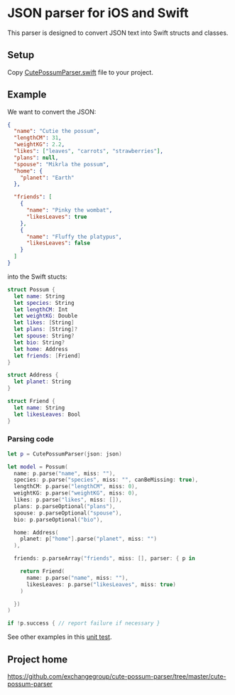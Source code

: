 # JSON parser for iOS and Swift

This parser is designed to convert JSON text into Swift structs and classes.

## Setup

Copy [CutePossumParser.swift](https://github.com/exchangegroup/cute-possum-parser/blob/master/cute-possum-parser/CutePossumParser.swift) file to your project.

## Example

We want to convert the JSON:

```JSON
{
  "name": "Cutie the possum",
  "lengthCM": 31,
  "weightKG": 2.2,
  "likes": ["leaves", "carrots", "strawberries"],
  "plans": null,
  "spouse": "Mikrla the possum",
  "home": {
    "planet": "Earth"
  },

  "friends": [
    {
      "name": "Pinky the wombat",
      "likesLeaves": true
    },
    {
      "name": "Fluffy the platypus",
      "likesLeaves": false
    }
  ]
}
```

into the Swift stucts:

```Swift
struct Possum {
  let name: String
  let species: String
  let lengthCM: Int
  let weightKG: Double
  let likes: [String]
  let plans: [String]?
  let spouse: String?
  let bio: String?
  let home: Address
  let friends: [Friend]
}

struct Address {
  let planet: String
}

struct Friend {
  let name: String
  let likesLeaves: Bool
}
```

### Parsing code

```Swift
let p = CutePossumParser(json: json)

let model = Possum(
  name: p.parse("name", miss: ""),
  species: p.parse("species", miss: "", canBeMissing: true),
  lengthCM: p.parse("lengthCM", miss: 0),
  weightKG: p.parse("weightKG", miss: 0),
  likes: p.parse("likes", miss: []),
  plans: p.parseOptional("plans"),
  spouse: p.parseOptional("spouse"),
  bio: p.parseOptional("bio"),

  home: Address(
    planet: p["home"].parse("planet", miss: "")
  ),

  friends: p.parseArray("friends", miss: [], parser: { p in

    return Friend(
      name: p.parse("name", miss: ""),
      likesLeaves: p.parse("likesLeaves", miss: true)
    )

  })
)

if !p.success { // report failure if necessary }
```

See other examples in this [unit test](https://github.com/exchangegroup/cute-possum-parser/blob/master/cute-possum-parserTests/cute_possum_parserTests.swift).


## Project home

https://github.com/exchangegroup/cute-possum-parser/tree/master/cute-possum-parser
